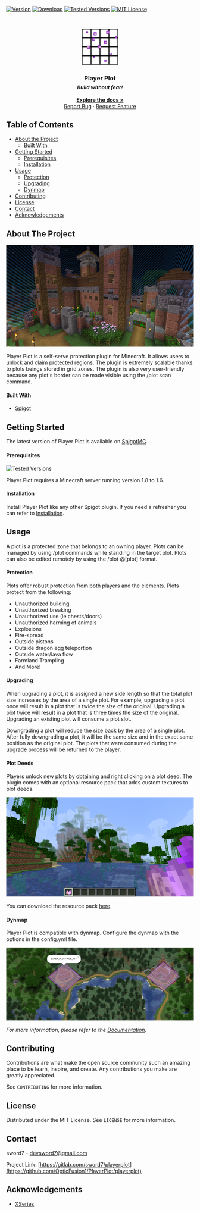 <!-- PROJECT SHIELDS -->

[![Version][version-shield]][version-url]
[![Download][download-shield]][download-url]
[![Tested Versions][tested-shield]][tested-url]
[![MIT License][license-shield]][license-url]

<!-- PROJECT LOGO -->
<br/>
<div align="center">

  [![Player Plot](images/logo.png)](https://github.com/OpticFusion1/PlayerPlot)

  ### Player Plot <br><sub>*Build without fear!*</sub>
  **[Explore the docs »](https://github.com/OpticFusion1/PlayerPlot)**
  <br/>
  [Report Bug](https://github.com/OpticFusion1/PlayerPlot/issues)
  ·
  [Request Feature](https://github.com/OpticFusion1/PlayerPlot/issues)
  
</div>

<!-- TABLE OF CONTENTS -->
## Table of Contents

* [About the Project](#about-the-project)
  * [Built With](#built-with)
* [Getting Started](#getting-started)
  * [Prerequisites](#prerequisites)
  * [Installation](#installation)
* [Usage](#usage)
  * [Protection](#protection)
  * [Upgrading](#upgrading)
  * [Dynmap](#dynmap)
* [Contributing](#contributing)
* [License](#license)
* [Contact](#contact)
* [Acknowledgements](#acknowledgements)

<!-- ABOUT THE PROJECT -->
## About The Project

![Player Plot Screen Shot](images/cover.jpg)

Player Plot is a self-serve protection plugin for Minecraft. It allows users to unlock and claim protected regions. 
The plugin is extremely scalable thanks to plots beings stored in grid zones. 
The plugin is also very user-friendly because any plot's border can be made visible using the /plot scan command.

#### Built With

* [Spigot](https://www.spigotmc.org/)


<!-- GETTING STARTED -->
## Getting Started

The latest version of Player Plot is available on [SpigotMC](https://www.spigotmc.org/resources/player-plot.105387/).

#### Prerequisites

![Tested Versions][tested-shield]

Player Plot requires a Minecraft server running version 1.8 to 1.6.

#### Installation

Install Player Plot like any other Spigot plugin. If you need a refresher you can refer to [Installation](https://github.com/OpticFusion1/PlayerPlot/wiki/setup/installation).

<!-- USAGE EXAMPLES -->
## Usage

A plot is a protected zone that belongs to an owning player. Plots can be managed by using /plot commands while standing in the target plot. 
Plots can also be edited remotely by using the /plot @[plot] format.

#### Protection

Plots offer robust protection from both players and the elements. Plots protect from the following:

- Unauthorized building
- Unauthorized breaking
- Unauthorized use (ie chests/doors)
- Unauthorized harming of animals
- Explosions
- Fire-spread
- Outside pistons
- Outside dragon egg teleportion
- Outside water/lava flow
- Farmland Trampling
- And More!

#### Upgrading

When upgrading a plot, it is assigned a new side length so that the total plot size increases by the area of a single plot. 
For example, upgrading a plot once will result in a plot that is twice the size of the original. 
Upgrading a plot twice will result in a plot that is three times the size of the original. 
Upgrading an existing plot will consume a plot slot.

Downgrading a plot will reduce the size back by the area of a single plot. 
After fully downgrading a plot, it will be the same size and in the exact same position as the original plot. 
The plots that were consumed during the upgrade process will be returned to the player.

#### Plot Deeds

Players unlock new plots by obtaining and right clicking on a plot deed. 
The plugin comes with an optional resource pack that adds custom textures to plot deeds.

![Plot Deed](images/plot-deed.png)

You can download the resource pack [here](https://github.com/OpticFusion1/PlayerPlot/wiki/misc/resource-pack).

#### Dynmap

Player Plot is compatible with dynmap. Configure the dynmap with the options in the config.yml file.

![Plot Deed](images/dynmap.png)

_For more information, please refer to the [Documentation](https://github.com/OpticFusion1/PlayerPlot/wiki/home)._

<!-- CONTRIBUTING -->
## Contributing

Contributions are what make the open source community such an amazing place to be learn, inspire, and create. Any contributions you make are greatly appreciated.

See `CONTRIBUTING` for more information.

<!-- LICENSE -->
## License

Distributed under the MIT License. See `LICENSE` for more information.

<!-- CONTACT -->
## Contact

sword7 - devsword7@gmail.com

Project Link: [https://gitlab.com/sword7/playerplot](https://github.com/OpticFusion1/PlayerPlot/playerplot)

<!-- ACKNOWLEDGEMENTS -->
## Acknowledgements

* [XSeries](https://github.com/CryptoMorin/XSeries)


<!-- MARKDOWN LINKS & IMAGES -->
<!-- https://www.markdownguide.org/basic-syntax/#reference-style-links -->
[version-shield]: https://img.shields.io/spiget/version/105387?label=&labelColor=EE22EE&color=FF55FF
[version-url]: https://www.spigotmc.org/resources/player-plot.105387/
[download-shield]: https://img.shields.io/spiget/downloads/105387?&color=efb61c&style=flat-square&logo=image%2Fx-icon%3Bbase64%2CAAABAAEAEBAQAAAAAAAoAQAAFgAAACgAAAAQAAAAIAAAAAEABAAAAAAAgAAAAAAAAAAAAAAAEAAAAAAAAAAAAAAAAND%2FAOhGOgA%2F6OIAAAAAAAAAAAAAAAAAAAAAAAAAAAAAAAAAAAAAAAAAAAAAAAAAAAAAAAAAAAAAAAAAAAAAAAAAAiAAAAAAAAACIAAAAAAAAAIgAAAAAAAAAAAAAAAAAAABEAAAAzMQABEQAAARMzEBERARERETMxERAAAAARMzEAAAAAAAETMwAAAAAAABEwAAAAAAAAERAAAAAAAAABAAAAAAAAAAEAAAAAAAAAAAAAAAAAAAAAAAAAD%2F%2BQAA%2F%2FkAAP%2F5AAD%2F8AAA%2BDAAAPAgAAAAAAAAAAEAAAADAADwDwAA%2FB8AAPwfAAD8HwAA%2Fj8AAP4%2FAADwBwAA
[download-url]: https://www.spigotmc.org/resources/player-plot.105387/
[license-shield]: https://img.shields.io/badge/license-MIT-blue?style=flat-square
[tested-shield]: https://img.shields.io/spiget/tested-versions/105387?style=flat-square
[tested-url]: https://www.spigotmc.org/resources/player-plot.105387/
[license-url]: https://github.com/OpticFusion1/PlayerPlot/blob/master/LICENSE
[product-screenshot]: images/screenshot.png
